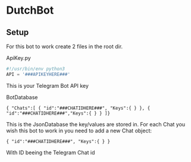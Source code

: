 # DutchBot


## Setup
For this bot to work create 2 files in the root dir.

ApiKey.py
```Python
#!/usr/bin/env python3
API = '###APIKEYHERE###'
```
This is your Telegram Bot API key

BotDatabase
```
{ "Chats":[ { "id":"###CHATIDHERE###", "Keys":{ } }, { "id":"###CHATIDHERE###","Keys":{ } } ]}
```
This is the JsonDatabase the key/values are stored in.
For each Chat you wish this bot to work in you need to add a new Chat object:
```
{ "id":"###CHATIDHERE###", "Keys":{ } }
```
With ID beeing the Telegram Chat id
